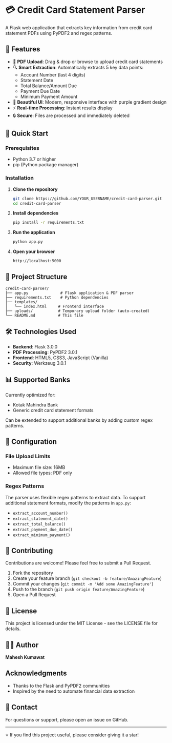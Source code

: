 # 💳 Credit Card Statement Parser

A Flask web application that extracts key information from credit card statement PDFs using PyPDF2 and regex patterns.

## 🌟 Features

- 📄 **PDF Upload**: Drag & drop or browse to upload credit card statements
- 🔍 **Smart Extraction**: Automatically extracts 5 key data points:
  - Account Number (last 4 digits)
  - Statement Date
  - Total Balance/Amount Due
  - Payment Due Date
  - Minimum Payment Amount
- 🎨 **Beautiful UI**: Modern, responsive interface with purple gradient design
- ⚡ **Real-time Processing**: Instant results display
- 🔒 **Secure**: Files are processed and immediately deleted

## 🚀 Quick Start

### Prerequisites

- Python 3.7 or higher
- pip (Python package manager)

### Installation

1. **Clone the repository**
   ```bash
   git clone https://github.com/YOUR_USERNAME/credit-card-parser.git
   cd credit-card-parser
   ```

2. **Install dependencies**
   ```bash
   pip install -r requirements.txt
   ```

3. **Run the application**
   ```bash
   python app.py
   ```

4. **Open your browser**
   ```
   http://localhost:5000
   ```

## 📁 Project Structure

```
credit-card-parser/
├── app.py              # Flask application & PDF parser
├── requirements.txt    # Python dependencies
├── templates/
│   └── index.html     # Frontend interface
├── uploads/           # Temporary upload folder (auto-created)
└── README.md          # This file
```

## 🛠️ Technologies Used

- **Backend**: Flask 3.0.0
- **PDF Processing**: PyPDF2 3.0.1
- **Frontend**: HTML5, CSS3, JavaScript (Vanilla)
- **Security**: Werkzeug 3.0.1

## 📊 Supported Banks

Currently optimized for:
- Kotak Mahindra Bank
- Generic credit card statement formats

Can be extended to support additional banks by adding custom regex patterns.

## 🔧 Configuration

### File Upload Limits
- Maximum file size: 16MB
- Allowed file types: PDF only

### Regex Patterns
The parser uses flexible regex patterns to extract data. To support additional statement formats, modify the patterns in `app.py`:
- `extract_account_number()`
- `extract_statement_date()`
- `extract_total_balance()`
- `extract_payment_due_date()`
- `extract_minimum_payment()`

## 🤝 Contributing

Contributions are welcome! Please feel free to submit a Pull Request.

1. Fork the repository
2. Create your feature branch (`git checkout -b feature/AmazingFeature`)
3. Commit your changes (`git commit -m 'Add some AmazingFeature'`)
4. Push to the branch (`git push origin feature/AmazingFeature`)
5. Open a Pull Request

## 📝 License

This project is licensed under the MIT License - see the LICENSE file for details.

## 👨‍💻 Author
**Mahesh Kumawat**

##  Acknowledgments

- Thanks to the Flask and PyPDF2 communities
- Inspired by the need to automate financial data extraction

## 📧 Contact

For questions or support, please open an issue on GitHub.

---

⭐ If you find this project useful, please consider giving it a star!
